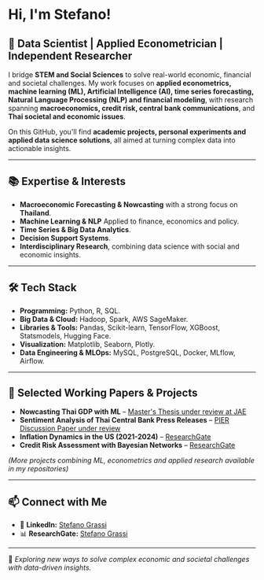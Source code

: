 # Hi, I'm Stefano!  

## 🧠 Data Scientist | Applied Econometrician | Independent Researcher  

I bridge **STEM and Social Sciences** to solve real-world economic, financial and societal challenges. My work focuses on **applied econometrics, machine learning (ML), Artificial Intelligence (AI), time series forecasting, Natural Language Processing (NLP) and financial modeling**, with research spanning **macroeconomics, credit risk, central bank communications**, and **Thai societal and economic issues**.  

On this GitHub, you'll find **academic projects, personal experiments and applied data science solutions**, all aimed at turning complex data into actionable insights.  

---

## 📚 Expertise & Interests  

- **Macroeconomic Forecasting & Nowcasting** with a strong focus on **Thailand**.  
- **Machine Learning & NLP** Applied to finance, economics and policy.  
- **Time Series & Big Data Analytics**.
- **Decision Support Systems**.  
- **Interdisciplinary Research**, combining data science with social and economic insights.  

---

## 🛠 Tech Stack  

- **Programming:** Python, R, SQL.  
- **Big Data & Cloud:** Hadoop, Spark, AWS SageMaker.  
- **Libraries & Tools:** Pandas, Scikit-learn, TensorFlow, XGBoost, Statsmodels, Hugging Face.  
- **Visualization:** Matplotlib, Seaborn, Plotly.  
- **Data Engineering & MLOps:** MySQL, PostgreSQL, Docker, MLflow, Airflow. 

---

## 📄 Selected Working Papers & Projects  

- **Nowcasting Thai GDP with ML** – [Master's Thesis under review at JAE](https://www.researchgate.net/profile/Stefano-Grassi)  
- **Sentiment Analysis of Thai Central Bank Press Releases** – [PIER Discussion Paper under review](https://www.researchgate.net/publication/390321864_Sentiment_Classification_of_Thai_Central_Bank_Press_Releases_Using_Supervised_Learning)  
- **Inflation Dynamics in the US (2021-2024)** – [ResearchGate](https://www.researchgate.net/publication/384766504_Understanding_Inflation_Dynamics_in_the_United_States_An_Analysis_of_2021-2024)  
- **Credit Risk Assessment with Bayesian Networks** – [ResearchGate](https://www.researchgate.net/publication/390577527_A_Decision_Support_System_for_Credit_Risk_Assessment_Using_Bayesian_Networks)  

*(More projects combining ML, econometrics and applied research available in my repositories)*  

---

## 📫 Connect with Me  

- 💼 **LinkedIn:** [Stefano Grassi](https://www.linkedin.com/in/steven-grassi/)  
- 📊 **ResearchGate:** [Stefano Grassi](https://www.researchgate.net/profile/Stefano-Grassi)  

---

🌱 *Exploring new ways to solve complex economic and societal challenges with data-driven insights.*
